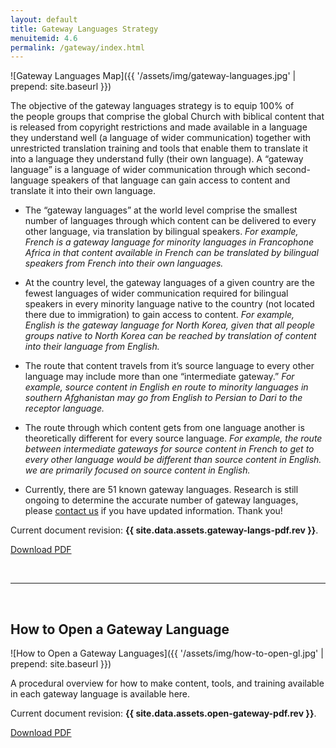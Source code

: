 ```yaml
---
layout: default
title: Gateway Languages Strategy
menuitemid: 4.6
permalink: /gateway/index.html
---
```


![Gateway Languages Map]({{ '/assets/img/gateway-languages.jpg' | prepend: site.baseurl }})

The objective of the gateway languages strategy is to equip 100% of
the people groups that comprise the global Church with biblical content
that is released from copyright restrictions and made available in a
language they understand well (a language of wider communication)
together with unrestricted translation training and tools that enable
them to translate it into a language they understand fully (their own
language). A “gateway language” is a language of wider communication
through which second-language speakers of that language can gain access
to content and translate it into their own language.

-   The “gateway languages” at the world level comprise the smallest
    number of languages through which content can be delivered to every
    other language, via translation by bilingual speakers. *For example,
    French is a gateway language for minority languages in Francophone
    Africa in that content available in French can be translated by
    bilingual speakers from French into their own languages.*

-   At the country level, the gateway languages of a given country are
    the fewest languages of wider communication required for bilingual
    speakers in every minority language native to the country (not
    located there due to immigration) to gain access to content. *For
    example, English is the gateway language for North Korea, given that
    all people groups native to North Korea can be reached by
    translation of content into their language from English.*

-   The route that content travels from it’s source language to every
    other language may include more than one “intermediate
    gateway.” *For example, source content in English en route to
    minority languages in southern Afghanistan may go from English to
    Persian to Dari to the receptor language.*

-   The route through which content gets from one language another is
    theoretically different for every source language. *For example, the
    route between intermediate gateways for source content in French to
    get to every other language would be different than source content
    in English. we are primarily focused on source content in English.*
    
-   Currently, there are 51 known gateway languages. Research is still 
    ongoing to determine the accurate number of gateway languages, please 
    [contact us](/contact) if you have updated information. Thank you!
    
Current document revision: **{{ site.data.assets.gateway-langs-pdf.rev }}**.

<a class="button" href="{{ site.baseurl }}{{ site.data.assets.gateway-langs-pdf.url }}">Download PDF</a>

<br />

* * * * *

<br />

How to Open a Gateway Language
------------------------------

![How to Open a Gateway Languages]({{ '/assets/img/how-to-open-gl.jpg' | prepend: site.baseurl }})

A procedural overview for how to make content, tools, and training 
available in each gateway language is available here.

Current document revision: **{{ site.data.assets.open-gateway-pdf.rev }}**.

<a class="button" href="{{ site.baseurl }}{{ site.data.assets.open-gateway-pdf.url }}">Download PDF</a>
